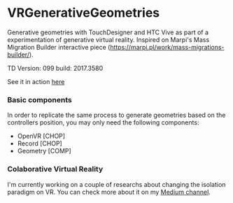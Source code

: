 # VRGenerativeGeometries #

Generative geometries with TouchDesigner and HTC Vive as part of a experimentation of generative virtual reality. Inspired on Marpi's Mass Migration Builder interactive piece (https://marpi.pl/work/mass-migrations-builder/).

TD Version: 099 build: 2017.3580

See it in action [here](https://vimeo.com/221949505)

### Basic components ###

In order to replicate the same process to generate geometries based on the controllers position, you may only need the following components:

* OpenVR [CHOP]
* Record [CHOP]
* Geometry [COMP]

### Colaborative Virtual Reality ###

I'm currently working on a couple of researchs about changing the isolation paradigm on VR. You can check more about it on my [Medium channel](https://medium.com/@ElPepe).

